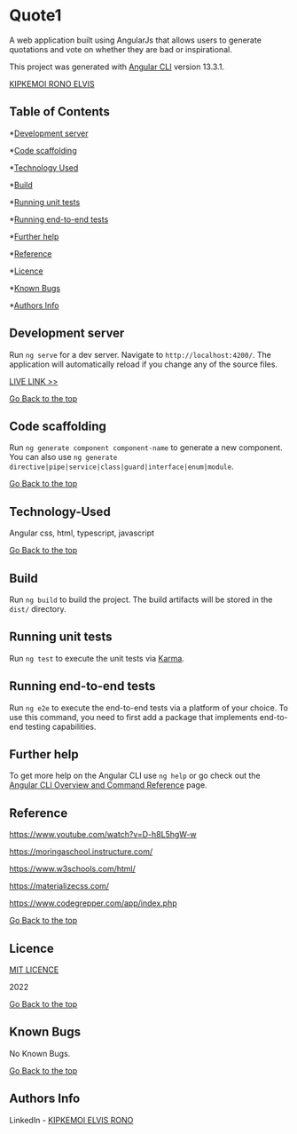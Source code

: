 # Quote1
A web application built using AngularJs that allows users to generate quotations and vote on whether they are bad or inspirational.

This project was generated with [Angular CLI](https://github.com/angular/angular-cli) version 13.3.1.

[KIPKEMOI RONO ELVIS](https://github.com/DynastyElvis)

## Table of Contents

*[Development server](#Development-server)

*[Code scaffolding](Code-scaffolding)

*[Technology Used](#Technology-Used)

*[Build](Build)

*[Running unit tests](Running-unit-tests)

*[Running end-to-end tests](Running-end-to-end-tests)

*[Further help](Further-help)

*[Reference](#Reference)


*[Licence](#Licence)


*[Known Bugs](#Known-Bugs)


*[Authors Info](#Authors-Info)


## Development server

Run `ng serve` for a dev server. Navigate to `http://localhost:4200/`. The application will automatically reload if you change any of the source files.

[LIVE LINK >>](https://dynastyelvis.github.io/Quotes/)


[Go Back to the top](#Quote1)

## Code scaffolding

Run `ng generate component component-name` to generate a new component. You can also use `ng generate directive|pipe|service|class|guard|interface|enum|module`.

[Go Back to the top](#Quote1)

## Technology-Used
Angular
css, html, typescript, javascript

[Go Back to the top](#Quote1)

## Build

Run `ng build` to build the project. The build artifacts will be stored in the `dist/` directory.

## Running unit tests

Run `ng test` to execute the unit tests via [Karma](https://karma-runner.github.io).

## Running end-to-end tests

Run `ng e2e` to execute the end-to-end tests via a platform of your choice. To use this command, you need to first add a package that implements end-to-end testing capabilities.

## Further help

To get more help on the Angular CLI use `ng help` or go check out the [Angular CLI Overview and Command Reference](https://angular.io/cli) page.

## Reference
https://www.youtube.com/watch?v=D-h8L5hgW-w

https://moringaschool.instructure.com/ 

https://www.w3schools.com/html/

https://materializecss.com/

https://www.codegrepper.com/app/index.php

[Go Back to the top](#PIZZA-Palace)

## Licence

[MIT LICENCE](https://github.com/DynastyElvis/PIZZA-Palace/blob/main/LICENSE)

2022

[Go Back to the top](#PIZZA-Palace)

## Known Bugs

No Known Bugs.

[Go Back to the top](#PIZZA-Palace)

## Authors Info
LinkedIn - [KIPKEMOI ELVIS RONO](https://www.linkedin.com/in/elvis-rono-aa3548209/)

